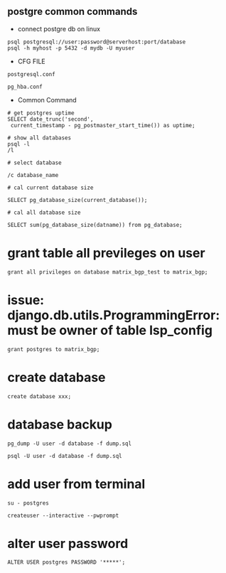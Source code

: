## postgre common commands

- connect postgre db on linux
```
psql postgresql://user:password@serverhost:port/database
psql -h myhost -p 5432 -d mydb -U myuser 
```
- CFG FILE

```
postgresql.conf

pg_hba.conf
```
- Common Command

```
# get postgres uptime
SELECT date_trunc('second', 
 current_timestamp - pg_postmaster_start_time()) as uptime; 
```
```
# show all databases
psql -l
/l

# select database

/c database_name

# cal current database size

SELECT pg_database_size(current_database());

# cal all database size

SELECT sum(pg_database_size(datname)) from pg_database;
```

# grant table all previleges on user

```
grant all privileges on database matrix_bgp_test to matrix_bgp;
```

# issue: django.db.utils.ProgrammingError: must be owner of table lsp_config
```
grant postgres to matrix_bgp;
```

# create database

```
create database xxx;
```

# database backup

```
pg_dump -U user -d database -f dump.sql

psql -U user -d database -f dump.sql
```

# add user from terminal 

```
su - postgres

createuser --interactive --pwprompt
```

# alter user password 

```
ALTER USER postgres PASSWORD '*****';
```
